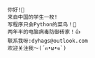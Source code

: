          你好!👋
         来自中国的学生一枚!
         写程序只会Python的菜鸟！🐍
         两年半的电脑病毒防御砖家！👍
         联系我呀:dyhags@outlook.com    
         欢迎关注我～(´ฅ•ω•ฅ`)



